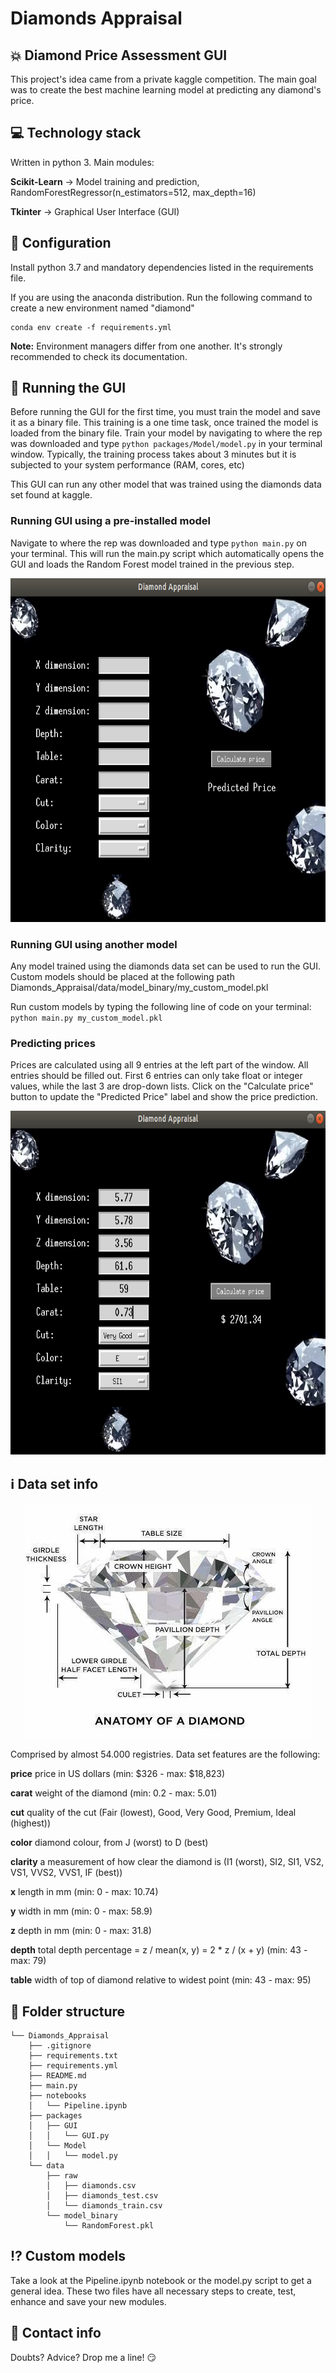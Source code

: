 # Diamonds Appraisal

## :boom: Diamond Price Assessment GUI

This project's idea came from a private kaggle competition. The main goal was to create the best machine learning model at predicting any diamond's price.

## :computer: Technology stack
Written in python 3. Main modules:

**Scikit-Learn** -> Model training and prediction, RandomForestRegressor(n_estimators=512, max_depth=16)

**Tkinter** -> Graphical User Interface (GUI)

## :wrench: Configuration

Install python 3.7 and mandatory dependencies listed in the requirements file.

If you are using the anaconda distribution. Run the following command to create a new environment named "diamond"

```
conda env create -f requirements.yml
```

**Note:** Environment managers differ from one another. It's strongly recommended to check its documentation.

## :snake: Running the GUI
Before running the GUI for the first time, you must train the model and save it as a binary file. This training is a one time task, once trained the model is loaded from the binary file. Train your model by navigating to where the rep was downloaded and type `python packages/Model/model.py` in your terminal window. Typically, the training process takes about 3 minutes but it is subjected to your system performance (RAM, cores, etc)

This GUI can run any other model that was trained using the diamonds data set found at kaggle.

### Running GUI using a pre-installed model 
Navigate to where the rep was downloaded and type `python main.py` on your terminal. This will run the main.py script which automatically opens the GUI and loads the Random Forest model trained in the previous step.

<p align="center">
  <img width="750" height="550" src="images/gui2.png">
</p>

### Running GUI using another model
Any model trained using the diamonds data set can be used to run the GUI. Custom models should be placed at the following path Diamonds_Appraisal/data/model_binary/my_custom_model.pkl

Run custom models by typing the following line of code on your terminal: `python main.py my_custom_model.pkl`

### Predicting prices
Prices are calculated using all 9 entries at the left part of the window. All entries should be filled out. First 6 entries can only take float or integer values, while the last 3 are drop-down lists. Click on the "Calculate price" button to update the "Predicted Price" label and show the price prediction.

<p align="center">
  <img width="750" height="550" src="images/gui1.png">
</p>

## :information_source: Data set info

<p align="center">
  <img width="457" height="376" src="images/diamond.jpg">
</p>

Comprised by almost 54.000 registries. Data set features are the following:

**price** price in US dollars (min: $326 - max: $18,823)

**carat** weight of the diamond (min: 0.2 - max: 5.01)

**cut** quality of the cut (Fair (lowest), Good, Very Good, Premium, Ideal (highest))

**color** diamond colour, from J (worst) to D (best)

**clarity** a measurement of how clear the diamond is (I1 (worst), SI2, SI1, VS2, VS1, VVS2, VVS1, IF (best))

**x** length in mm (min: 0 - max: 10.74)

**y** width in mm (min: 0 - max: 58.9)

**z** depth in mm (min: 0 - max: 31.8)

**depth** total depth percentage = z / mean(x, y) = 2 * z / (x + y) (min: 43 - max: 79)

**table** width of top of diamond relative to widest point (min: 43 - max: 95)

## :file_folder: Folder structure
```
└── Diamonds_Appraisal
    ├── .gitignore
    ├── requirements.txt
    ├── requirements.yml
    ├── README.md
    ├── main.py
    ├── notebooks
    │   └── Pipeline.ipynb
    ├── packages
    │   ├── GUI
    │   │   └── GUI.py
    │   └── Model
    │   │   └── model.py
    └── data
        ├── raw
        │   ├── diamonds.csv
        │   ├── diamonds_test.csv
        │   └── diamonds_train.csv
        └── model_binary
            └── RandomForest.pkl
```

## :interrobang: Custom models
Take a look at the Pipeline.ipynb notebook or the model.py script to get a general idea. These two files have all necessary steps to create, test, enhance and save your new modules.

## :love_letter: Contact info
Doubts? Advice?  Drop me a line! :smirk:
